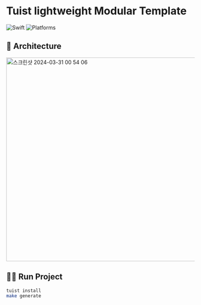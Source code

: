 # Tuist lightweight Modular Template

![Swift](https://img.shields.io/badge/Swift-5.5_5.6_5.7_5.8-Orange?style=flat-square)
![Platforms](https://img.shields.io/badge/Platforms-iOS-yellowgreen?style=flat-square)

## 🍰 Architecture
<img width="546" alt="스크린샷 2024-03-31 00 54 06" src="https://github.com/apeun-gidaechi/seugi-ios/assets/128120228/0b383545-4b6a-4f43-88b8-dd707b97a5fe">

## 🏃‍♂️ Run Project
```bash
tuist install
make generate
```
